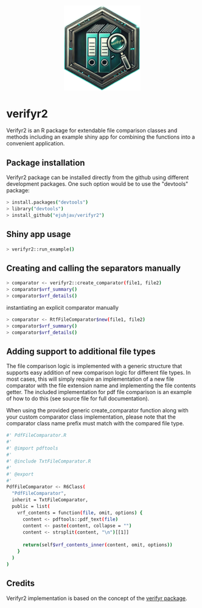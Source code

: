 
<div align="center">
  <img src="./man/figures/verifyr2.png" alt="Project Logo" width="200">
</div>

# verifyr2

Verifyr2 is an R package for extendable file comparison classes and methods including an
example shiny app for combining the functions into a convenient application.

## Package installation ##

Verifyr2 package can be installed directly from the github using different development packages. One
such option would be to use the "devtools" package:

``` bash
> install.packages("devtools")
> library("devtools")
> install_github("ejuhjav/verifyr2")
```

## Shiny app usage ##

``` bash
> verifyr2::run_example()
```

## Creating and calling the separators manually

``` bash
> comparator <- verifyr2::create_comparator(file1, file2)
> comparator$vrf_summary()
> comparator$vrf_details()
```

instantiating an explicit comparator manually

``` bash
> comparator <- RtfFileComparator$new(file1, file2)
> comparator$vrf_summary()
> comparator$vrf_details()
```

## Adding support to additional file types

The file comparison logic is implemented with a generic structure that supports easy addition of
new comparison logic for different file types. In most cases, this will simply require an implementation
of a new file comparator with the file extension name and implementing the file contents getter. The included
implementation for pdf file comparison is an example of how to do this (see source file for full documentation).

When using the provided generic create_comparator function along with your custom comparator class implementation, 
please note that the comparator class name prefix must match with the compared file type. 

``` bash
#' PdfFileComparator.R
#'
#' @import pdftools
#'
#' @include TxtFileComparator.R
#'
#' @export
#'
PdfFileComparator <- R6Class(
  "PdfFileComparator",
  inherit = TxtFileComparator,
  public = list(
    vrf_contents = function(file, omit, options) {
      content <- pdftools::pdf_text(file)
      content <- paste(content, collapse = "")
      content <- strsplit(content, "\n")[[1]]

      return(self$vrf_contents_inner(content, omit, options))
    }
  )
)

```

## Credits

Verifyr2 implementation is based on the concept of the [verifyr package](https://github.com/novartis/verifyr).

